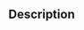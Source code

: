 ﻿<!-- svgReference := SVG_New_vertical_text ( svgObject ; text ; x ; y ; Font_Name ; Font_Size ; Styles ; Aligment ; Color ; rotation ) -> svgObject (Text) -> text (Text) - String to write -> x (Real) - X position -> y (Real) - Y position -> Font_Name (Text) - Default is Time New Roman -> Font_Size (Long Integer) - Default is 12 pt -> Styles (Long Integer) - Default is standard -> Aligment (Long Integer) - Default is start (Left) -> Color (Text) - Front color -> rotation (Real) <- svgReference (Text)-->## Description